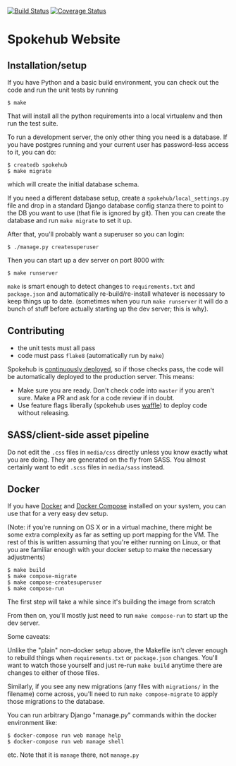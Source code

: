 [![Build Status](https://travis-ci.org/thraxil/spokehub.svg?branch=master)](https://travis-ci.org/thraxil/spokehub)
[![Coverage Status](https://coveralls.io/repos/github/thraxil/spokehub/badge.svg?branch=master)](https://coveralls.io/github/thraxil/spokehub?branch=master)

# Spokehub Website

## Installation/setup

If you have Python and a basic build environment, you can check out
the code and run the unit tests by running

```
$ make
```

That will install all the python requirements into a local virtualenv
and then run the test suite.

To run a development server, the only other thing you need is a
database. If you have postgres running and your current user has
password-less access to it, you can do:

```
$ createdb spokehub
$ make migrate
```

which will create the initial database schema.

If you need a different database setup, create a
`spokehub/local_settings.py` file and drop in a standard Django
database config stanza there to point to the DB you want to use (that
file is ignored by git). Then you can create the database and run
`make migrate` to set it up.

After that, you'll probably want a superuser so you can login:

```
$ ./manage.py createsuperuser
```

Then you can start up a dev server on port 8000 with:

```
$ make runserver
```

`make` is smart enough to detect changes to `requirements.txt` and
`package.json` and automatically re-build/re-install whatever is
necessary to keep things up to date. (sometimes when you run `make
runserver` it will do a bunch of stuff before actually starting up the
dev server; this is why).

## Contributing

* the unit tests must all pass
* code must pass `flake8` (automatically run by `make`)

Spokehub is
[continuously deployed](https://www.thoughtworks.com/continuous-delivery),
so if those checks pass, the code will be automatically deployed to
the production server. This means:

* Make sure you are ready. Don't check code into `master` if you
  aren't sure. Make a PR and ask for a code review if in doubt.
* Use feature flags liberally (spokehub uses
  [waffle](http://waffle.readthedocs.io/)) to deploy code without
  releasing.
  
## SASS/client-side asset pipeline

Do not edit the `.css` files in `media/css` directly unless you know
exactly what you are doing. They are generated on the fly from
SASS. You almost certainly want to edit `.scss` files in `media/sass`
instead. 

## Docker

If you have [Docker](https://www.docker.com/) and
[Docker Compose](https://docs.docker.com/compose/) installed on your
system, you can use that for a very easy dev setup.

(Note: if you're running on OS X or in a virtual machine, there might
be some extra complexity as far as setting up port mapping for the
VM. The rest of this is written assuming that you're either running on
Linux, or that you are familiar enough with your docker setup to make
the necessary adjustments)

```
$ make build
$ make compose-migrate
$ make compose-createsuperuser
$ make compose-run
```

The first step will take a while since it's building the image from scratch

From then on, you'll mostly just need to run `make compose-run` to
start up the dev server.

Some caveats:

Unlike the "plain" non-docker setup above, the Makefile isn't clever
enough to rebuild things when `requirements.txt` or `package.json`
changes. You'll want to watch those yourself and just re-run `make
build` anytime there are changes to either of those files.
  
Similarly, if you see any new migrations (any files with `migrations/`
in the filename) come across, you'll need to run `make
compose-migrate` to apply those migrations to the database.

You can run arbitrary Django "manage.py" commands within the docker
environment like:

```
$ docker-compose run web manage help
$ docker-compose run web manage shell
```

etc. Note that it is `manage` there, not `manage.py`
